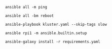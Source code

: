     ansible all -m ping

    ansible all -bm reboot

    ansible-playbook kluster.yaml --skip-tags slow

    ansible rpi1 -m ansible.builtin.setup

    ansible-galaxy install -r requirements.yaml
